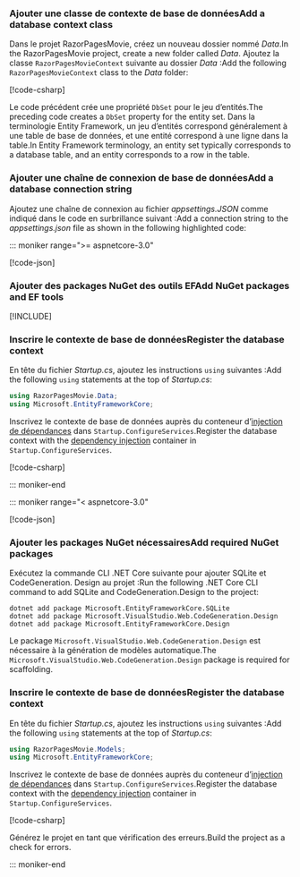 <a name="dc"></a>

### <a name="add-a-database-context-class"></a><span data-ttu-id="2b2fb-101">Ajouter une classe de contexte de base de données</span><span class="sxs-lookup"><span data-stu-id="2b2fb-101">Add a database context class</span></span>

<span data-ttu-id="2b2fb-102">Dans le projet RazorPagesMovie, créez un nouveau dossier nommé *Data*.</span><span class="sxs-lookup"><span data-stu-id="2b2fb-102">In the RazorPagesMovie project, create a new folder called *Data*.</span></span> <span data-ttu-id="2b2fb-103">Ajoutez la classe `RazorPagesMovieContext` suivante au dossier *Data* :</span><span class="sxs-lookup"><span data-stu-id="2b2fb-103">Add the following `RazorPagesMovieContext` class to the *Data* folder:</span></span>

[!code-csharp[](~/tutorials/razor-pages/razor-pages-start/sample/RazorPagesMovie22/Data/RazorPagesMovieContext.cs)]

<span data-ttu-id="2b2fb-104">Le code précédent crée une propriété `DbSet` pour le jeu d’entités.</span><span class="sxs-lookup"><span data-stu-id="2b2fb-104">The preceding code creates a `DbSet` property for the entity set.</span></span> <span data-ttu-id="2b2fb-105">Dans la terminologie Entity Framework, un jeu d’entités correspond généralement à une table de base de données, et une entité correspond à une ligne dans la table.</span><span class="sxs-lookup"><span data-stu-id="2b2fb-105">In Entity Framework terminology, an entity set typically corresponds to a database table, and an entity corresponds to a row in the table.</span></span>

<a name="cs"></a>

### <a name="add-a-database-connection-string"></a><span data-ttu-id="2b2fb-106">Ajouter une chaîne de connexion de base de données</span><span class="sxs-lookup"><span data-stu-id="2b2fb-106">Add a database connection string</span></span>

<span data-ttu-id="2b2fb-107">Ajoutez une chaîne de connexion au fichier *appsettings.JSON* comme indiqué dans le code en surbrillance suivant :</span><span class="sxs-lookup"><span data-stu-id="2b2fb-107">Add a connection string to the *appsettings.json* file as shown in the following highlighted code:</span></span>

::: moniker range=">= aspnetcore-3.0"

[!code-json[](~/tutorials/razor-pages/razor-pages-start/sample/RazorPagesMovie30/appsettings_SQLite.json?highlight=10-12)]

### <a name="add-nuget-packages-and-ef-tools"></a><span data-ttu-id="2b2fb-108">Ajouter des packages NuGet des outils EF</span><span class="sxs-lookup"><span data-stu-id="2b2fb-108">Add NuGet packages and EF tools</span></span>

[!INCLUDE[](~/includes/add-EF-NuGet-SQLite-CLI.md)]

<a name="reg"></a>

### <a name="register-the-database-context"></a><span data-ttu-id="2b2fb-109">Inscrire le contexte de base de données</span><span class="sxs-lookup"><span data-stu-id="2b2fb-109">Register the database context</span></span>

<span data-ttu-id="2b2fb-110">En tête du fichier *Startup.cs*, ajoutez les instructions `using` suivantes :</span><span class="sxs-lookup"><span data-stu-id="2b2fb-110">Add the following `using` statements at the top of *Startup.cs*:</span></span>

```csharp
using RazorPagesMovie.Data;
using Microsoft.EntityFrameworkCore;
```

<span data-ttu-id="2b2fb-111">Inscrivez le contexte de base de données auprès du conteneur d’[injection de dépendances](xref:fundamentals/dependency-injection) dans `Startup.ConfigureServices`.</span><span class="sxs-lookup"><span data-stu-id="2b2fb-111">Register the database context with the [dependency injection](xref:fundamentals/dependency-injection) container in `Startup.ConfigureServices`.</span></span>

[!code-csharp[](~/tutorials/razor-pages/razor-pages-start/sample/RazorPagesMovie30/Startup.cs?name=snippet_UseSqlite&highlight=11-12)]

::: moniker-end

::: moniker range="< aspnetcore-3.0"

[!code-json[](~/tutorials/razor-pages/razor-pages-start/sample/RazorPagesMovie/appsettings_SQLite.json?highlight=8-9)]

### <a name="add-required-nuget-packages"></a><span data-ttu-id="2b2fb-112">Ajouter les packages NuGet nécessaires</span><span class="sxs-lookup"><span data-stu-id="2b2fb-112">Add required NuGet packages</span></span>

<span data-ttu-id="2b2fb-113">Exécutez la commande CLI .NET Core suivante pour ajouter SQLite et CodeGeneration. Design au projet :</span><span class="sxs-lookup"><span data-stu-id="2b2fb-113">Run the following .NET Core CLI command to add SQLite and CodeGeneration.Design to the project:</span></span>

```dotnetcli
dotnet add package Microsoft.EntityFrameworkCore.SQLite
dotnet add package Microsoft.VisualStudio.Web.CodeGeneration.Design
dotnet add package Microsoft.EntityFrameworkCore.Design
```

<span data-ttu-id="2b2fb-114">Le package `Microsoft.VisualStudio.Web.CodeGeneration.Design` est nécessaire à la génération de modèles automatique.</span><span class="sxs-lookup"><span data-stu-id="2b2fb-114">The `Microsoft.VisualStudio.Web.CodeGeneration.Design` package is required for scaffolding.</span></span>

<a name="reg"></a>

### <a name="register-the-database-context"></a><span data-ttu-id="2b2fb-115">Inscrire le contexte de base de données</span><span class="sxs-lookup"><span data-stu-id="2b2fb-115">Register the database context</span></span>

<span data-ttu-id="2b2fb-116">En tête du fichier *Startup.cs*, ajoutez les instructions `using` suivantes :</span><span class="sxs-lookup"><span data-stu-id="2b2fb-116">Add the following `using` statements at the top of *Startup.cs*:</span></span>

```csharp
using RazorPagesMovie.Models;
using Microsoft.EntityFrameworkCore;
```

<span data-ttu-id="2b2fb-117">Inscrivez le contexte de base de données auprès du conteneur d’[injection de dépendances](xref:fundamentals/dependency-injection) dans `Startup.ConfigureServices`.</span><span class="sxs-lookup"><span data-stu-id="2b2fb-117">Register the database context with the [dependency injection](xref:fundamentals/dependency-injection) container in `Startup.ConfigureServices`.</span></span>

[!code-csharp[](~/tutorials/razor-pages/razor-pages-start/sample/RazorPagesMovie22/Startup.cs?name=snippet_UseSqlite&highlight=11-12)]

<span data-ttu-id="2b2fb-118">Générez le projet en tant que vérification des erreurs.</span><span class="sxs-lookup"><span data-stu-id="2b2fb-118">Build the project as a check for errors.</span></span>

::: moniker-end
